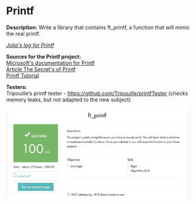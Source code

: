 # Printf

<b>Description:</b>
Write a library that contains ft_printf, a function that will mimic the real printf.<br>

<i><a href="https://docs.google.com/document/d/1YVPX_ojm7pL4BQZHfIYDi-3z6dk-rsCfKNEp8Gog8wk/edit?usp=sharing">Julia's log for Printf</a></i>

<b>Sources for the Printf project:</b><br>
<a href="https://docs.microsoft.com/en-us/cpp/c-runtime-library/format-specification-syntax-printf-and-wprintf-functions?view=msvc-160">Microsoft's documentation for Printf</a><br>
<a href="https://www.cypress.com/file/54441/download">Article The Secret's of Printf</a><br>
<a href="https://csnotes.medium.com/ft-printf-tutorial-42project-f09b6dc1cd0e">Printf Tutorial</a><br>

<b>Testers:</b><br>
Tripouille’s printf tester - https://github.com/Tripouille/printfTester (checks memory leaks, but not adapted to the new subject)<br>

<img alt="Printf" src=".github/screenshot.png" width="500px">
